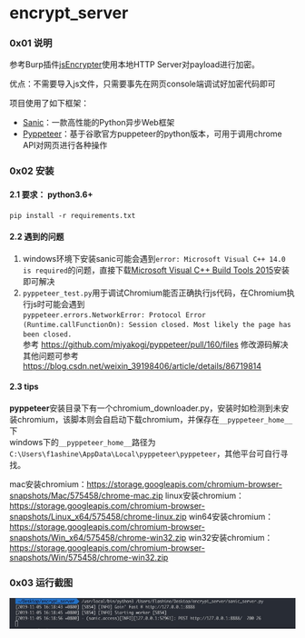# encrypt_server
### 0x01 说明
参考Burp插件[jsEncrypter](https://github.com/c0ny1/jsEncrypter)使用本地HTTP Server对payload进行加密。  

优点：不需要导入js文件，只需要事先在网页console端调试好加密代码即可

项目使用了如下框架：
- [Sanic](https://sanic.readthedocs.io/en/latest/)：一款高性能的Python异步Web框架
- [Pyppeteer](https://miyakogi.github.io/pyppeteer/)：基于谷歌官方puppeteer的python版本，可用于调用chrome API对网页进行各种操作

### 0x02 安装
#### 2.1 要求： python3.6+

```
pip install -r requirements.txt
```
#### 2.2 遇到的问题
1. windows环境下安装sanic可能会遇到`error: Microsoft Visual C++ 14.0 is required`的问题，直接下载[Microsoft Visual C++ Build Tools 2015](https://sanic.readthedocs.io/en/latest/)安装即可解决
2. `pyppeteer_test.py`用于调试Chromium能否正确执行js代码，在Chromium执行js时可能会遇到  
`pyppeteer.errors.NetworkError: Protocol Error (Runtime.callFunctionOn): Session closed. Most likely the page has been closed.`  
参考 https://github.com/miyakogi/pyppeteer/pull/160/files 修改源码解决  
其他问题可参考 https://blog.csdn.net/weixin_39198406/article/details/86719814

#### 2.3 tips
**pyppeteer**安装目录下有一个chromium_downloader.py，安装时如检测到未安装chromium，该脚本则会自启动下载chromium，并保存在`__pyppeteer_home__`下  
windows下的`__pyppeteer_home__`路径为`C:\Users\f1ashine\AppData\Local\pyppeteer\pyppeteer`，其他平台可自行寻找。  

mac安装chromium：https://storage.googleapis.com/chromium-browser-snapshots/Mac/575458/chrome-mac.zip
linux安装chromium：https://storage.googleapis.com/chromium-browser-snapshots/Linux_x64/575458/chrome-linux.zip
win64安装chromium：https://storage.googleapis.com/chromium-browser-snapshots/Win_x64/575458/chrome-win32.zip
win32安装chromium：https://storage.googleapis.com/chromium-browser-snapshots/Win/575458/chrome-win32.zip


### 0x03 运行截图
![运行截图](https://github.com/f1ashine/encrypt_server/blob/master/screenshot.jpg)

